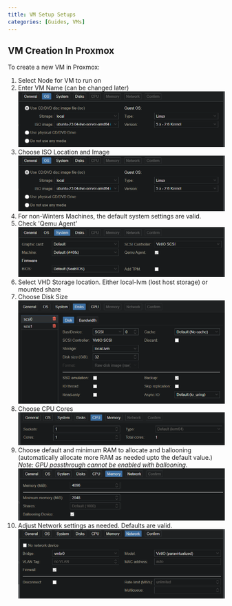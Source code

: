 ```yaml
---
title: VM Setup Setups
categories: [Guides, VMs]
---
```


## VM Creation In Proxmox

To create a new VM in Proxmox:

1. Select Node for VM to run on
2. Enter VM Name (can be changed later)
  ![alt text](assets/img/2025-01-23-VMSetup/image.png)
3. Choose ISO Location and Image
  ![alt text](assets/img/2025-01-23-VMSetup/image-2.png)
4. For non-Winters Machines, the default system settings are valid.
5. Check 'Qemu Agent'
![alt text](assets/img/2025-01-23-VMSetup/image-3.png)
6. Select VHD Storage location. Either local-lvm (lost host storage) or mounted share
7. Choose Disk Size
![alt text](assets/img/2025-01-23-VMSetup/image-4.png)
8. Choose CPU Cores
![alt text](assets/img/2025-01-23-VMSetup/image-5.png)
9. Choose default and minimum RAM to allocate and ballooning (automatically allocate more RAM as needed upto the default value.)
*Note: GPU passthrough cannot be enabled with ballooning.*
![alt text](assets/img/2025-01-23-VMSetup/image-6.png)
10. Adjust Network settings as needed. Defaults are valid.
![alt text](assets/img/2025-01-23-VMSetup/image-7.png)
